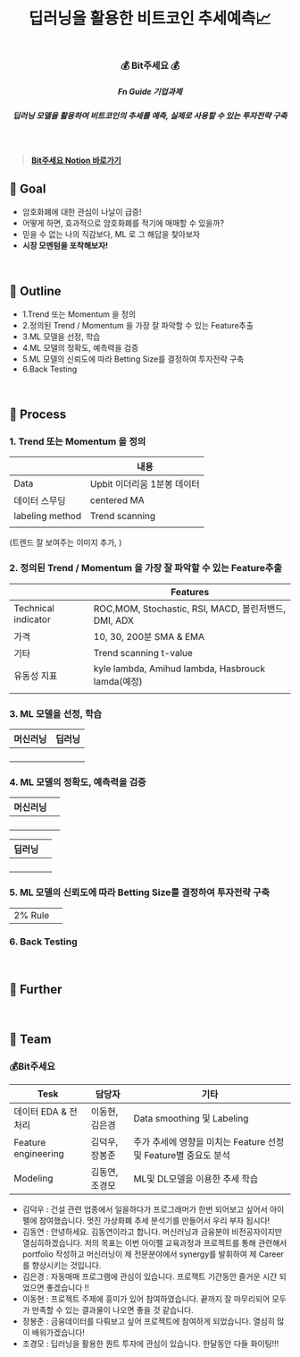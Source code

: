 <h1 align="center"> <br>딥러닝을 활용한 비트코인 추세예측📈</h1>
<h3 align="center"> <br>💰 Bit주세요 💰</h3>
<h5 align="center"> Fn Guide 기업과제
<h5 align="center"> 딥러닝 모델을 활용하여 비트코인의 추세를 예측, 실제로 사용할 수 있는 투자전략 구축
</h5>
<br>
 
> #### [Bit주세요 Notion 바로가기](https://roan-prince-424.notion.site/Bit-572682b84cf4461eadffd8fcec61f14f)


 
 
## 💸  Goal
* 암호화폐에 대한 관심이 나날이 급증!
* 어떻게 하면, 효과적으로 암호화폐를 적기에 매매할 수 있을까?
* 믿을 수 없는 나의 직감보다, ML 로 그 해답을 찾아보자
* __시장 모멘텀을 포착해보자!__
<br>

 
## 💸  Outline
* 1.Trend 또는 Momentum 을 정의
* 2.정의된 Trend / Momentum 을 가장 잘 파악할 수 있는 Feature추출
* 3.ML 모델을 선정, 학습
* 4.ML 모델의 정확도, 예측력을 검증
* 5.ML 모델의 신뢰도에 따라 Betting Size를 결정하여 투자전략 구축
* 6.Back Testing
<br>
 
 
<h2> 💸  Process  </h2>
 
### 1. Trend 또는 Momentum 을 정의

| | 내용  |
| ------- | ------ | 
| Data | Upbit 이더리움 1분봉 데이터 |
| 데이터 스무딩 | centered MA |
| labeling method | Trend scanning |
|  |  |
  
(트렌드 잘 보여주는 이미지 추가, )
  
  
### 2. 정의된 Trend / Momentum 을 가장 잘 파악할 수 있는 Feature추출
| | Features  |
| ------- | ------ | 
| Technical indicator | ROC,MOM, Stochastic, RSI, MACD, 볼린저밴드, DMI, ADX |
| 가격 | 10, 30, 200분 SMA & EMA |
| 기타 | Trend scanning t-value |
| 유동성 지표 | kyle lambda, Amihud lambda, Hasbrouck lamda(예정) |
|  |  |

  
### 3. ML 모델을 선정, 학습
| 머신러닝 | 딥러닝  |
| ------- | ------ | 
|  |  |
|  |  |
|  |  |
|  |  |
  
  
### 4. ML 모델의 정확도, 예측력을 검증
| 머신러닝 |   |
| ------- | ------ | 
|  |  |
|  |  |
|  |  |
|  |  |
  
| 딥러닝 |   |
| ------- | ------ | 
|  |  |
|  |  |
|  |  |
|  |  |
  
  
### 5. ML 모델의 신뢰도에 따라 Betting Size를 결정하여 투자전략 구축
|  |  |
| ------- | ------ | 
| 2% Rule |  |

  
### 6. Back Testing
 
<br>
 


<h2> 💸  Further  </h2>
<br>
 

## 💸 Team
### 💰Bit주세요 
| Tesk | 담당자 | 기타 |
| -------  | ------ | ------|
| 데이터 EDA & 전처리 | 이동현, 김은경 | Data smoothing 및 Labeling  |
| Feature engineering | 김덕우, 장봉준 | 주가 추세에 영향을 미치는 Feature 선정 및 Feature별 중요도 분석 |
| Modeling | 김동연, 조경모 | ML및 DL모델을 이용한 추세 학습|
* 김덕우 : 건설 관련 업종에서 일을하다가 프로그래머가 한번 되어보고 싶어서 아이펠에 참여했습니다. 멋진 가상화폐 추세 분석기를 만들어서 우리 부자 됩시다! 
* 김동연 : 안녕하세요. 김동연이라고 합니다. 머신러닝과 금융분야 비전공자이지만 열심히하겠습니다. 저의 목표는 이번 아이펠 교육과정과 프로젝트를 통해 관련해서 portfolio 작성하고 머신러닝이 제 전문분야에서 synergy를 발휘하여 제 Career를 향상시키는 것입니다.
* 김은경 : 자동매매 프로그램에 관심이 있습니다. 프로젝트 기간동안 즐거운 시간 되었으면 좋겠습니다 !! 
* 이동현 : 프로젝트 주제에 흥미가 있어 참여하였습니다. 끝까지 잘 마무리되어 모두가 만족할 수 있는 결과물이 나오면 좋을 것 같습니다. 
* 장봉준 : 금융데이터를 다뤄보고 싶어 프로젝트에 참여하게 되었습니다. 열심히 많이 배워가겠습니다! 
* 조경모 : 딥러닝을 활용한 퀀트 투자에 관심이 있습니다. 한달동안 다들 화이팅!!! 

